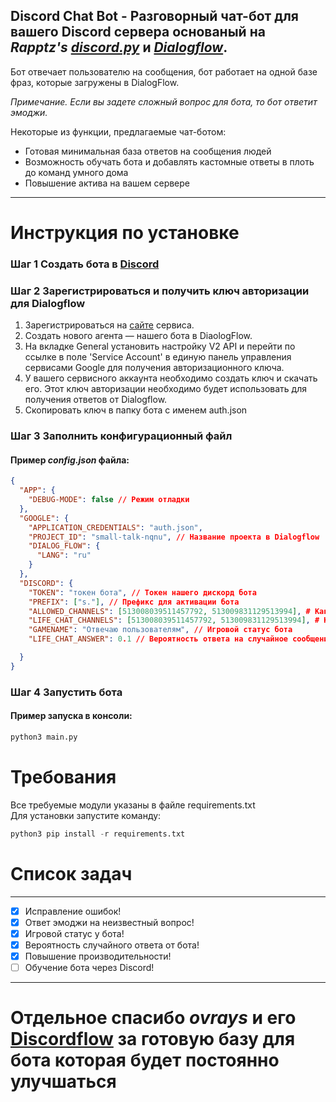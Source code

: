 __Discord Chat Bot - Разговорный чат-бот для вашего Discord сервера основаный на *Rapptz's [discord.py](https://github.com/Rapptz/discord.py)* и *[Dialogflow](https://dialogflow.com/)*.__ 
-------------
Бот отвечает пользователю на сообщения, бот работает на одной базе фраз, которые загружены в DialogFlow.
[](https://i.imgur.com/j8XtuOh.png)

*Примечание. Если вы задете сложный вопрос для бота, то бот ответит эмоджи.*

Некоторые из функции, предлагаемые чат-ботом:
* Готовая минимальная база ответов на сообщения людей
* Возможность обучать бота и добавлять кастомные ответы в плоть до команд умного дома
* Повышение актива на вашем сервере
----------
# Инструкция по установке
### Шаг 1 Создать бота в [Discord](https://discord.com/developers)
### Шаг 2 Зарегистрироваться и получить ключ авторизации для Dialogflow
1) Зарегистрироваться на [сайте](https://dialogflow.com/) сервиса.
2) Создать нового агента — нашего бота в DiaologFlow.
3) На вкладке General установить настройку V2 API и перейти по ссылке в поле 'Service Account' в единую панель управления сервисами Google для получения авторизационного ключа.
4) У вашего сервисного аккаунта необходимо создать ключ и скачать его. Этот ключ авторизации необходимо будет использовать для получения ответов от Dialogflow. 
5) Скопировать ключ в папку бота с именем auth.json
### Шаг 3 Заполнить конфигурационный файл
#### Пример *config.json* файла:
```json
{
  "APP": {
    "DEBUG-MODE": false // Режим отладки
  },
  "GOOGLE": {
    "APPLICATION_CREDENTIALS": "auth.json",
    "PROJECT_ID": "small-talk-nqnu", // Название проекта в Dialogflow
    "DIALOG_FLOW": {
      "LANG": "ru"
    }
  },
  "DISCORD": {
    "TOKEN": "токен бота", // Токен нашего дискорд бота
    "PREFIX": ["s."], // Префикс для активации бота
    "ALLOWED_CHANNELS": [513008039511457792, 513009831129513994], # Каналы в которых разрешено работать боту
    "LIFE_CHAT_CHANNELS": [513008039511457792, 513009831129513994], # Каналы которые бот мониторит
    "GAMENAME": "Отвечаю пользователям", // Игровой статус бота
    "LIFE_CHAT_ANSWER": 0.1 // Вероятность ответа на случайное сообщение в чате. 0.1 - 10%, 0.5 - 50% и т.д.

  }
}

```
### Шаг 4 Запустить бота
#### Пример запуска в консоли:
```python
python3 main.py
```
# Требования
Все требуемые модули указаны в файле requirements.txt  
Для установки запустите команду:
```python
python3 pip install -r requirements.txt
```
# Список задач
-------------

- [x] Исправление ошибок!
- [x] Ответ эмоджи на неизвестный вопрос!
- [x] Игровой статус у бота!
- [x] Вероятность случайного ответа от бота!
- [x] Повышение производительности!
- [ ] Обучение бота через Discord!
-------------
# Отдельное спасибо *ovrays* и его [Discordflow](https://github.com/ovrays/Discordflow) за готовую базу для бота которая будет постоянно улучшаться

